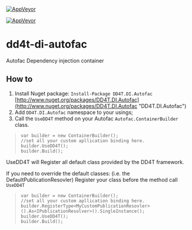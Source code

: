 
[![AppVeyor](https://ci.appveyor.com/api/projects/status/github/dd4t/DD4T.DI.Autofac?branch=master&svg=true&passingText=master)](https://ci.appveyor.com/project/DD4T/dd4t-di-autofac)

[![AppVeyor](https://ci.appveyor.com/api/projects/status/github/dd4t/DD4T.DI.Autofac?branch=develop&svg=true&passingText=develop)](https://ci.appveyor.com/project/DD4T/dd4t-di-autofac)

# dd4t-di-autofac

Autofac Dependency injection container



## How to 

1. Install Nuget package: `Install-Package DD4T.DI.Autofac` [http://www.nuget.org/packages/DD4T.DI.Autofac](http://www.nuget.org/packages/DD4T.DI.Autofac "DD4T.DI.Autofac")
2. Add `DD4T.DI.Autofac` namespace to your usings;
3. Call the `UseDD4T` method on your Autofac `Autofac.ContainerBuilder` class.

>     var builder = new ContainerBuilder();
>     //set all your custom apllication binding here.
>     builder.UseDD4T();
>     builder.Build();


UseDD4T will Register all default class provided by the DD4T framework.

If you need to override the default classes: (i.e. the DefaultPublicationResovler) Register your class before the method call `UseDD4T`

>     var builder = new ContainerBuilder();
>     //set all your custom apllication binding here.
>     builder.RegisterType<MyCustomPublicationResovler>().As<IPublicationResolver>().SingleInstance();
>     builder.UseDD4T();
>     builder.Build();
